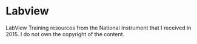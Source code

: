 # Labview
LabView Training resources from the National Instrument that I received in 2015. I do not own the copyright of the content.
